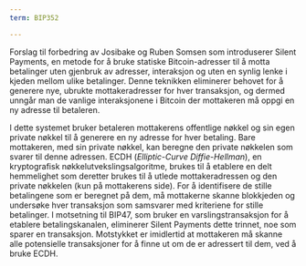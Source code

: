 ```yaml
---
term: BIP352

---
```

Forslag til forbedring av Josibake og Ruben Somsen som introduserer Silent Payments, en metode for å bruke statiske Bitcoin-adresser til å motta betalinger uten gjenbruk av adresser, interaksjon og uten en synlig lenke i kjeden mellom ulike betalinger. Denne teknikken eliminerer behovet for å generere nye, ubrukte mottakeradresser for hver transaksjon, og dermed unngår man de vanlige interaksjonene i Bitcoin der mottakeren må oppgi en ny adresse til betaleren.

I dette systemet bruker betaleren mottakerens offentlige nøkkel og sin egen private nøkkel til å generere en ny adresse for hver betaling. Bare mottakeren, med sin private nøkkel, kan beregne den private nøkkelen som svarer til denne adressen. ECDH (*Elliptic-Curve Diffie-Hellman*), en kryptografisk nøkkelutvekslingsalgoritme, brukes til å etablere en delt hemmelighet som deretter brukes til å utlede mottakeradressen og den private nøkkelen (kun på mottakerens side). For å identifisere de stille betalingene som er beregnet på dem, må mottakerne skanne blokkjeden og undersøke hver transaksjon som samsvarer med kriteriene for stille betalinger. I motsetning til BIP47, som bruker en varslingstransaksjon for å etablere betalingskanalen, eliminerer Silent Payments dette trinnet, noe som sparer en transaksjon. Motstykket er imidlertid at mottakeren må skanne alle potensielle transaksjoner for å finne ut om de er adressert til dem, ved å bruke ECDH.